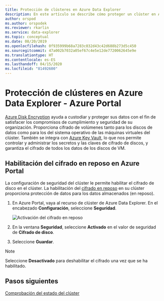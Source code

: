 ```yaml
---
title: Protección de clústeres en Azure Data Explorer
description: En este artículo se describe cómo proteger un clúster en Azure Data Explorer dentro de Azure Portal.
author: orspod
ms.author: orspodek
ms.reviewer: rkarlin
ms.service: data-explorer
ms.topic: conceptual
ms.date: 08/20/2019
ms.openlocfilehash: 0f935999b68a7283c032d43c42d688b273d5c450
ms.sourcegitcommit: 47a002b7032a05ef67c4e5e12de7720062645e9e
ms.translationtype: HT
ms.contentlocale: es-ES
ms.lasthandoff: 04/15/2020
ms.locfileid: "81492600"
---
```

# <a name="secure-your-cluster-in-azure-data-explorer---azure-portal"></a>Protección de clústeres en Azure Data Explorer - Azure Portal

[Azure Disk Encryption](/azure/security/azure-security-disk-encryption-overview) ayuda a custodiar y proteger sus datos con el fin de satisfacer los compromisos de cumplimiento y seguridad de su organización. Proporciona cifrado de volúmenes tanto para los discos de datos como para los del sistema operativo de las máquinas virtuales del clúster. También se integra con [Azure Key Vault](/azure/key-vault/), lo que nos permite controlar y administrar los secretos y las claves de cifrado de discos, y garantiza el cifrado de todos los datos de los discos de VM. 
  
## <a name="enable-encryption-at-rest-in-the-azure-portal"></a>Habilitación del cifrado en reposo en Azure Portal
  
La configuración de seguridad del clúster le permite habilitar el cifrado de disco en el clúster. La habilitación del [cifrado en reposo](/azure/security/fundamentals/encryption-atrest) en su clúster proporciona protección de datos para los datos almacenados (en reposo). 

1. En Azure Portal, vaya al recurso de clúster de Azure Data Explorer. En el encabezado **Configuración**, seleccione **Seguridad**. 

    ![Activación del cifrado en reposo](media/manage-cluster-security/security-encryption-at-rest.png)

1. En la ventana **Seguridad**, seleccione **Activado** en el valor de seguridad de **Cifrado de disco**. 

1. Seleccione **Guardar**.
 
> [!NOTE]
> Seleccione **Desactivado** para deshabilitar el cifrado una vez que se ha habilitado.

## <a name="next-steps"></a>Pasos siguientes

[Comprobación del estado del clúster](/azure/data-explorer/check-cluster-health)
